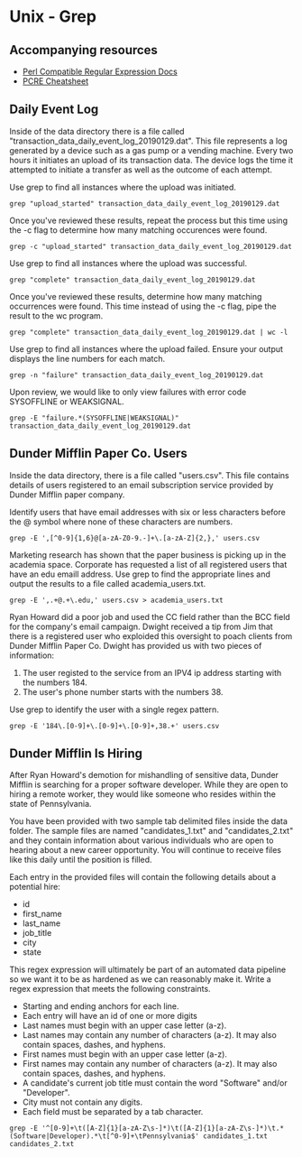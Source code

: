 # Unix - Grep


## Accompanying resources
* [Perl Compatible Regular Expression Docs](https://www.pcre.org/current/doc/html/pcre2pattern.html)
* [PCRE Cheatsheet](https://www.debuggex.com/cheatsheet/regex/pcre)


## Daily Event Log

Inside of the data directory there is a file called "transaction_data_daily_event_log_20190129.dat". This file represents a log generated by a device such as a gas pump or a vending machine. Every two hours it initiates an upload of its transaction data. The device logs the time it attempted to initiate a transfer as well as the outcome of each attempt.

Use grep to find all instances where the upload was initiated. 
```
grep "upload_started" transaction_data_daily_event_log_20190129.dat

```

Once you've reviewed these results, repeat the process but this time using the -c flag to determine how many matching occurences were found.
```
grep -c "upload_started" transaction_data_daily_event_log_20190129.dat

```


Use grep to find all instances where the upload was successful. 
```
grep "complete" transaction_data_daily_event_log_20190129.dat 

```

Once you've reviewed these results, determine how many matching occurrences were found. This time instead of using the -c flag, pipe the result to the wc program.
```
grep "complete" transaction_data_daily_event_log_20190129.dat | wc -l

```


Use grep to find all instances where the upload failed. Ensure your output displays the line numbers for each match.

```
grep -n "failure" transaction_data_daily_event_log_20190129.dat     

```

Upon review, we would like to only view failures with error code SYSOFFLINE or WEAKSIGNAL.

```
grep -E "failure.*(SYSOFFLINE|WEAKSIGNAL)" transaction_data_daily_event_log_20190129.dat 

```


## Dunder Mifflin Paper Co. Users

Inside the data directory, there is a file called "users.csv". This file contains details of users registered to an email subscription service provided by Dunder Mifflin paper company. 

Identify users that have email addresses with six or less characters before the @ symbol where none of these characters are numbers.
```
grep -E ',[^0-9]{1,6}@[a-zA-Z0-9.-]+\.[a-zA-Z]{2,},' users.csv
```


Marketing research has shown that the paper business is picking up in the academia space. Corporate has requested a list of all registered users that have an edu emaill address. Use grep to find the appropriate lines and output the results to a file called academia_users.txt.
```
grep -E ',.+@.+\.edu,' users.csv > academia_users.txt
```


Ryan Howard did a poor job and used the CC field rather than the BCC field for the company's email campaign. Dwight received a tip from Jim that there is a registered user who exploided this oversight to poach clients from Dunder Mifflin Paper Co. Dwight has provided us with two pieces of information:
1. The user registed to the service from an IPV4 ip address starting with the numbers 184. 
2. The user's phone number starts with the numbers 38.

Use grep to identify the user with a single regex pattern.
```
grep -E '184\.[0-9]+\.[0-9]+\.[0-9]+,38.+' users.csv
```


## Dunder Mifflin Is Hiring

After Ryan Howard's demotion for mishandling of sensitive data, Dunder Mifflin is searching for a proper software developer. While they are open to hiring a remote worker, they would like someone who resides within the state of Pennsylvania.

You have been provided with two sample tab delimited files inside the data folder. The sample files are named "candidates_1.txt" and "candidates_2.txt" and they contain information about various individuals who are open to hearing about a new career opportunity. You will continue to receive files like this daily until the position is filled.

Each entry in the provided files will contain the following details about a potential hire:
* id
* first_name
* last_name
* job_title
* city
* state

This regex expression will ultimately be part of an automated data pipeline so we want it to be as hardened as we can reasonably make it. Write a regex expression that meets the following constraints.

* Starting and ending anchors for each line.
* Each entry will have an id of one or more digits
* Last names must begin with an upper case letter (a-z).
* Last names may contain any number of characters (a-z). It may also contain spaces, dashes, and hyphens.
* First names must begin with an upper case letter (a-z).
* First names may contain any number of characters (a-z). It may also contain spaces, dashes, and hyphens.
* A candidate's current job title must contain the word "Software" and/or "Developer".
* City must not contain any digits.
* Each field must be separated by a tab character.

```
grep -E '^[0-9]+\t([A-Z]{1}[a-zA-Z\s-]*)\t([A-Z]{1}[a-zA-Z\s-]*)\t.*(Software|Developer).*\t[^0-9]+\tPennsylvania$' candidates_1.txt candidates_2.txt
```
